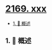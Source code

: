 # [2169. xxx](https://github.com/Tdahuyou/TNotes.leetcode/tree/main/notes/2169.%20xxx)

<!-- region:toc -->

- [1. 📝 概述](#1--概述)

<!-- endregion:toc -->

## 1. 📝 概述
